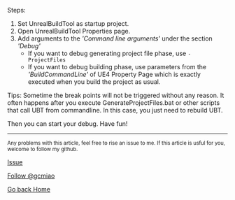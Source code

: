 Steps:
1. Set UnrealBuildTool as startup project.
2. Open UnrealBuildTool Properties page.
3. Add arguments to the *'Command line arguments'* under the section *'Debug'*
   + If you want to debug generating project file phase, use `-ProjectFiles`
   + If you want to debug building phase, use parameters from the *'BuildCommandLine'* of UE4 Property Page which is exactly executed when you build the project as usual.

Tips: Sometime the break points will not be triggered without any reason. It often happens after you execute GenerateProjectFiles.bat or other scripts that call UBT from commandline. In this case, you just need to rebuild UBT.

Then you can start your debug. Have fun!

------
<sup>Any problems with this article, feel free to rise an issue to me. If this article is usful for you, welcome to follow my github.</sup>
<!-- Place this tag in your head or just before your close body tag. -->
<script async defer src="https://buttons.github.io/buttons.js"></script>
<!-- Place this tag where you want the button to render. -->
<a class="github-button" href="https://github.com/gcmiao/gcmiao.github.io/issues" data-icon="octicon-issue-opened" aria-label="Issue gcmiao/gcmiao.github.io on GitHub">Issue</a>
<!-- Place this tag where you want the button to render. -->
<a class="github-button" href="https://github.com/gcmiao" aria-label="Follow @gcmiao on GitHub">Follow @gcmiao</a>

[Go back Home](/)
